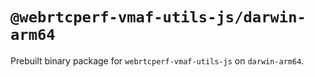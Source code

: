 # `@webrtcperf-vmaf-utils-js/darwin-arm64`

Prebuilt binary package for `webrtcperf-vmaf-utils-js` on `darwin-arm64`.

